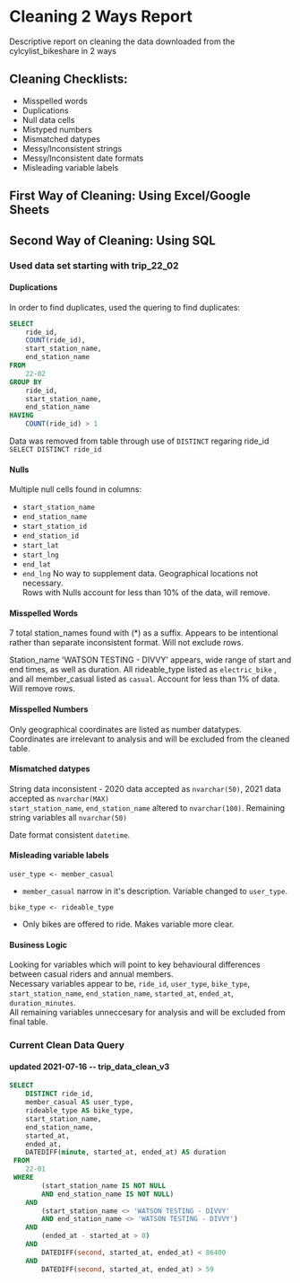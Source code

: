 # Cleaning 2 Ways Report
Descriptive report on cleaning the data downloaded from the cylcylist_bikeshare in 2 ways
  
## Cleaning Checklists:
* Misspelled words
* Duplications
* Null data cells
* Mistyped numbers
* Mismatched datypes
* Messy/Inconsistent strings
* Messy/Inconsistent date formats
* Misleading variable labels

## First Way of Cleaning: Using Excel/Google Sheets

## Second Way of Cleaning: Using SQL
### Used data set starting with trip_22_02
#### Duplications
In order to find duplicates, used the quering to find duplicates:
```SQL
SELECT 
	ride_id, 
	COUNT(ride_id), 
	start_station_name, 
	end_station_name
FROM 
	22-02
GROUP BY 
	ride_id, 
	start_station_name, 
	end_station_name
HAVING 
	COUNT(ride_id) > 1
```
Data was removed from table through use of `DISTINCT` regaring ride_id  
`SELECT DISTINCT ride_id`  
  
#### Nulls
Multiple null cells found in columns:
  * `start_station_name`
  * `end_station_name`
  * `start_station_id`
  * `end_station_id`
  * `start_lat`
  * `start_lng`
  * `end_lat`
  * `end_lng`
No way to supplement data. Geographical locations not necessary.  
Rows with Nulls account for less than 10% of the data, will remove.
 
#### Misspelled Words
7 total station_names found with (\*) as a suffix. Appears to be intentional rather than separate inconsistent format. Will not exclude rows.  
   
Station_name 'WATSON TESTING - DIVVY' appears, wide range of start and end times, as well as duration. All rideable_type listed as `electric_bike` , and all member_casual listed as `casual`. Account for less than 1% of data. Will remove rows.  
  
#### Misspelled Numbers
Only geographical coordinates are listed as number datatypes.  
Coordinates are irrelevant to analysis and will be excluded from the cleaned table.  
  
 
#### Mismatched datypes
String data inconsistent - 2020 data accepted as `nvarchar(50)`, 2021 data accepted as `nvarchar(MAX)`  
`start_station_name`, `end_station_name` altered to `nvarchar(100)`. Remaining string variables all `nvarchar(50)`
 
Date format consistent `datetime`.

#### Misleading variable labels
`user_type <- member_casual`  
* `member_casual` narrow in it's description. Variable changed to `user_type`.  
  
`bike_type <- rideable_type`  
* Only bikes are offered to ride. Makes variable more clear.  
  
#### Business Logic
Looking for variables which will point to key behavioural differences between casual riders and annual members.  
Necessary variables appear to be, `ride_id`, `user_type`, `bike_type`, `start_station_name`, `end_station_name`, `started_at`, `ended_at`, `duration_minutes`.  
All remaining variables unneccesary for analysis and will be excluded from final table.

### Current Clean Data Query
#### updated 2021-07-16 -- trip_data_clean_v3 
  
```SQL
SELECT
	DISTINCT ride_id,
	member_casual AS user_type,
	rideable_type AS bike_type,
	start_station_name,
	end_station_name,
	started_at,
	ended_at,
	DATEDIFF(minute, started_at, ended_at) AS duration
 FROM
	22-01
 WHERE
		(start_station_name IS NOT NULL 
		AND end_station_name IS NOT NULL)
	AND
		(start_station_name <> 'WATSON TESTING - DIVVY'
		AND end_station_name <> 'WATSON TESTING - DIVVY')
	AND
		(ended_at - started_at > 0)
	AND
		DATEDIFF(second, started_at, ended_at) < 86400
	AND 
		DATEDIFF(second, started_at, ended_at) > 59
    

